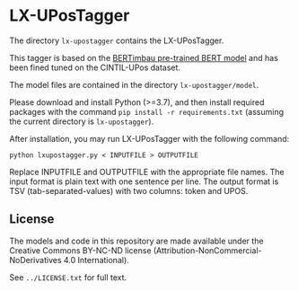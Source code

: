 # LX-UPosTagger

The directory `lx-upostagger` contains the LX-UPosTagger.

This tagger is based on the [BERTimbau pre-trained BERT model](https://github.com/neuralmind-ai/portuguese-bert) and has been fined tuned on the CINTIL-UPos dataset.

The model files are contained in the directory `lx-upostagger/model`.

Please download and install Python (>=3.7), and then install required packages with the command `pip install -r requirements.txt` (assuming the current directory is `lx-upostagger`).

After installation, you may run LX-UPosTagger with the following command:

    python lxupostagger.py < INPUTFILE > OUTPUTFILE

Replace INPUTFILE and OUTPUTFILE with the appropriate file names.  The input format is plain text with one sentence per line.
The output format is TSV (tab-separated-values) with two columns: token and UPOS.
## License

The models and code in this repository are made available under the Creative Commons BY-NC-ND license (Attribution-NonCommercial-NoDerivatives 4.0 International).

See `../LICENSE.txt` for full text.

